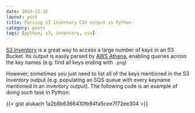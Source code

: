 ```yaml
---
date: 2019-12-16
layout: post
title: Parsing S3 Inventory CSV output in Python
category: posts
tags: [python, s3, inventory, csv]
---
```


[S3 Inventory](https://docs.aws.amazon.com/AmazonS3/latest/dev/storage-inventory.html) is a great way to access a large number of keys in an S3 Bucket. Its output is easily parsed by [AWS Athena](https://docs.aws.amazon.com/athena/latest/ug//what-is.html), enabling queries across the key names (e.g. find all keys ending with `.png`)

However, sometimes you just need to list all of the keys mentioned in the S3 Inventory output (e.g. populating an SQS queue with every keyname mentioned in an inventory output). The following code is an example of doing such task in Python:

{{< gist alukach 1a2b8b6366410fb94fa5cee7f72ee304 >}}
